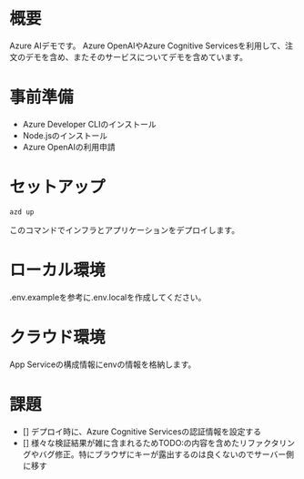 # 概要
Azure AIデモです。
Azure OpenAIやAzure Cognitive Servicesを利用して、注文のデモを含め、またそのサービスについてデモを含めています。

# 事前準備
- Azure Developer CLIのインストール
- Node.jsのインストール
- Azure OpenAIの利用申請

# セットアップ

```code
azd up
```
このコマンドでインフラとアプリケーションをデプロイします。

# ローカル環境
.env.exampleを参考に.env.localを作成してください。

# クラウド環境
App Serviceの構成情報にenvの情報を格納します。


# 課題
- [] デプロイ時に、Azure Cognitive Servicesの認証情報を設定する
- [] 様々な検証結果が雑に含まれるためTODO:の内容を含めたリファクタリングやバグ修正。特にブラウザにキーが露出するのは良くないのでサーバー側に移す
